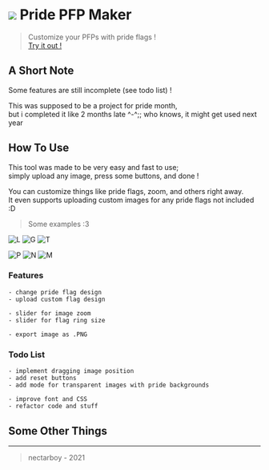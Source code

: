 # <img src='https://github.com/nectarboy/pride-pfp-maker/blob/main/src/assets/logo_32.png?raw=true'> Pride PFP Maker
>Customize your PFPs with pride flags !<br>
[Try it out !](https://nectarboy.github.io/pride-pfp-maker/)

## A Short Note
Some features are still incomplete (see todo list) !

This was supposed to be a project for pride month,<br>
but i completed it like 2 months late ^-^;; who knows, it might get used next year

## How To Use
This tool was made to be very easy and fast to use;<br>
simply upload any image, press some buttons, and done !

You can customize things like pride flags, zoom, and others right away.<br>
It even supports uploading custom images for any pride flags not included :D

>Some examples :3

![L](https://github.com/nectarboy/pride-pfp-maker/blob/main/examples/previews/0.png?raw=true)
![G](https://github.com/nectarboy/pride-pfp-maker/blob/main/examples/previews/1.png?raw=true)
![T](https://github.com/nectarboy/pride-pfp-maker/blob/main/examples/previews/2.png?raw=true)

![P](https://github.com/nectarboy/pride-pfp-maker/blob/main/examples/previews/3.png?raw=true)
![N](https://github.com/nectarboy/pride-pfp-maker/blob/main/examples/previews/4.png?raw=true)
![M](https://github.com/nectarboy/pride-pfp-maker/blob/main/examples/previews/5.png?raw=true)

### Features
```
- change pride flag design
- upload custom flag design

- slider for image zoom
- slider for flag ring size

- export image as .PNG
```

### Todo List
```
- implement dragging image position
- add reset buttons
- add mode for transparent images with pride backgrounds

- improve font and CSS
- refactor code and stuff
```

## Some Other Things

---

>nectarboy - 2021
